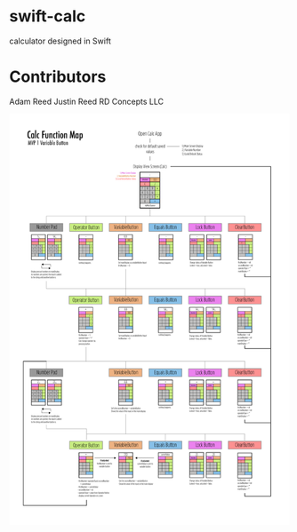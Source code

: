# swift-calc
calculator designed in Swift

# Contributors 
Adam Reed
Justin Reed
RD Concepts LLC

<img src="https://github.com/adamrd231/swift-calc/blob/master/flow.png">
